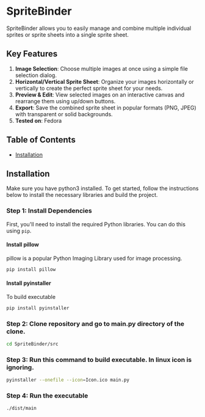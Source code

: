 # SpriteBinder

SpriteBinder allows you to easily manage and combine multiple individual sprites or sprite sheets into a single sprite sheet.

## Key Features
1. **Image Selection**: Choose multiple images at once using a simple file selection dialog.
2. **Horizontal/Vertical Sprite Sheet**: Organize your images horizontally or vertically to create the perfect sprite sheet for your needs.
3. **Preview & Edit**: View selected images on an interactive canvas and rearrange them using up/down buttons.
4. **Export**: Save the combined sprite sheet in popular formats (PNG, JPEG) with transparent or solid backgrounds.
5. **Tested on**: Fedora

## Table of Contents
- [Installation](#installation)

## Installation
Make sure you have python3 installed.
To get started, follow the instructions below to install the necessary libraries and build the project.

### Step 1: Install Dependencies

First, you'll need to install the required Python libraries. You can do this using `pip`.

#### Install pillow
pillow is a popular Python Imaging Library used for image processing.
```bash
pip install pillow
```

#### Install pyinstaller
To build executable
```bash
pip install pyinstaller
```

### Step 2: Clone repository and go to main.py directory of the clone.

```bash
cd SpriteBinder/src
```

### Step 3: Run this command to build executable. In linux icon is ignoring.
```bash
pyinstaller --onefile --icon=Icon.ico main.py
```

### Step 4: Run the executable
```bash
./dist/main
```


